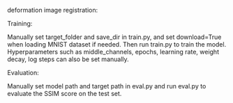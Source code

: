 deformation image registration:

Training:

Manually set target\_folder and save\_dir in train.py, and set download=True when loading MNIST dataset if needed. Then run train.py to train the model. Hyperparameters such as middle_channels, epochs, learning rate, weight decay, log steps can also be set manually.

Evaluation:

Manually set model path and target path in eval.py and run eval.py to evaluate the SSIM score on the test set.
